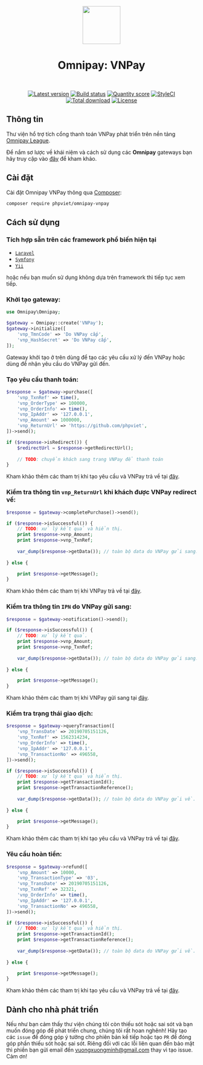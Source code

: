 <p align="center">
    <a href="https://vnpay.vn" target="_blank">
        <img src="https://raw.githubusercontent.com/phpviet/omnipay-vnpay/master/resources/logo.png" height="100px">
    </a>
    <h1 align="center">Omnipay: VNPay</h1>
    <br>
    <p align="center">
    <a href="https://packagist.org/packages/phpviet/omnipay-vnpay"><img src="https://img.shields.io/packagist/v/phpviet/omnipay-vnpay.svg?style=flat-square" alt="Latest version"></a>
    <a href="https://travis-ci.org/phpviet/omnipay-vnpay"><img src="https://img.shields.io/travis/phpviet/omnipay-vnpay/master.svg?style=flat-square" alt="Build status"></a>
    <a href="https://scrutinizer-ci.com/g/phpviet/omnipay-vnpay"><img src="https://img.shields.io/scrutinizer/g/phpviet/omnipay-vnpay.svg?style=flat-square" alt="Quantity score"></a>
    <a href="https://styleci.io/repos/189053790"><img src="https://styleci.io/repos/189053790/shield?branch=master" alt="StyleCI"></a>
    <a href="https://packagist.org/packages/phpviet/omnipay-vnpay"><img src="https://img.shields.io/packagist/dt/phpviet/omnipay-vnpay.svg?style=flat-square" alt="Total download"></a>
    <a href="https://packagist.org/packages/phpviet/omnipay-vnpay"><img src="https://img.shields.io/packagist/l/phpviet/omnipay-vnpay.svg?style=flat-square" alt="License"></a>
    </p>
</p>

## Thông tin

Thư viện hổ trợ tích cổng thanh toán VNPay phát triển trên nền tảng [Omnipay League](https://github.com/thephpleague/omnipay).

Để nắm sơ lược về khái niệm và cách sử dụng các **Omnipay** gateways bạn hãy truy cập vào [đây](https://omnipay.thephpleague.com/) 
để kham khảo.

## Cài đặt

Cài đặt Omnipay VNPay thông qua [Composer](https://getcomposer.org):

```bash
composer require phpviet/omnipay-vnpay
```
## Cách sử dụng

### Tích hợp sẵn trên các framework phổ biến hiện tại

- [`Laravel`](https://github.com/phpviet/laravel-omnipay)
- [`Symfony`](https://github.com/phpviet/symfony-omnipay)
- [`Yii`](https://github.com/phpviet/yii-omnipay)

hoặc nếu bạn muốn sử dụng không dựa trên framework thì tiếp tục xem tiếp.

### Khởi tạo gateway:

```php
use Omnipay\Omnipay;

$gateway = Omnipay::create('VNPay');
$gateway->initialize([
    'vnp_TmnCode' => 'Do VNPay cấp',
    'vnp_HashSecret' => 'Do VNPay cấp',
]);
```

Gateway khởi tạo ở trên dùng để tạo các yêu cầu xử lý đến VNPay hoặc dùng để nhận yêu cầu do VNPay gửi đến.

### Tạo yêu cầu thanh toán:

```php
$response = $gateway->purchase([
    'vnp_TxnRef' => time(),
    'vnp_OrderType' => 100000,
    'vnp_OrderInfo' => time(),
    'vnp_IpAddr' => '127.0.0.1',
    'vnp_Amount' => 1000000,
    'vnp_ReturnUrl' => 'https://github.com/phpviet',
])->send();

if ($response->isRedirect()) {
    $redirectUrl = $response->getRedirectUrl();
    
    // TODO: chuyển khách sang trang VNPay để thanh toán
}
```

Kham khảo thêm các tham trị khi tạo yêu cầu và VNPay trả về tại [đây](https://sandbox.vnpayment.vn/apis/docs/huong-dan-tich-hop/#t%E1%BA%A1o-url-thanh-to%C3%A1n).


### Kiểm tra thông tin `vnp_ReturnUrl` khi khách được VNPay redirect về:

```php
$response = $gateway->completePurchase()->send();

if ($response->isSuccessful()) {
    // TODO: xử lý kết quả và hiển thị.
    print $response->vnp_Amount;
    print $response->vnp_TxnRef;
    
    var_dump($response->getData()); // toàn bộ data do VNPay gửi sang.
    
} else {

    print $response->getMessage();
}
```

Kham khảo thêm các tham trị khi VNPay trả về tại [đây](https://sandbox.vnpayment.vn/apis/docs/huong-dan-tich-hop/#code-returnurl).

### Kiểm tra thông tin `IPN` do VNPay gửi sang:

```php
$response = $gateway->notification()->send();

if ($response->isSuccessful()) {
    // TODO: xử lý kết quả.
    print $response->vnp_Amount;
    print $response->vnp_TxnRef;
    
    var_dump($response->getData()); // toàn bộ data do VNPay gửi sang.
    
} else {

    print $response->getMessage();
}
```

Kham khảo thêm các tham trị khi VNPay gửi sang tại [đây](https://sandbox.vnpayment.vn/apis/docs/huong-dan-tich-hop/#code-ipn-url).

### Kiểm tra trạng thái giao dịch:

```php
$response = $gateway->queryTransaction([
    'vnp_TransDate' => 20190705151126,
    'vnp_TxnRef' => 1562314234,
    'vnp_OrderInfo' => time(),
    'vnp_IpAddr' => '127.0.0.1',
    'vnp_TransactionNo' => 496558,
])->send();

if ($response->isSuccessful()) {
    // TODO: xử lý kết quả và hiển thị.
    print $response->getTransactionId();
    print $response->getTransactionReference();
    
    var_dump($response->getData()); // toàn bộ data do VNPay gửi về.
    
} else {

    print $response->getMessage();
}
```

Kham khảo thêm các tham trị khi tạo yêu cầu và VNPay trả về tại [đây](https://goo.gl/FHdM5B).

### Yêu cầu hoàn tiền:

```php
$response = $gateway->refund([
    'vnp_Amount' => 10000,
    'vnp_TransactionType' => '03',
    'vnp_TransDate' => 20190705151126,
    'vnp_TxnRef' => 32321,
    'vnp_OrderInfo' => time(),
    'vnp_IpAddr' => '127.0.0.1',
    'vnp_TransactionNo' => 496558,
])->send();

if ($response->isSuccessful()) {
    // TODO: xử lý kết quả và hiển thị.
    print $response->getTransactionId();
    print $response->getTransactionReference();
    
    var_dump($response->getData()); // toàn bộ data do VNPay gửi về.
    
} else {

    print $response->getMessage();
}
```

Kham khảo thêm các tham trị khi tạo yêu cầu và VNPay trả về tại [đây](https://goo.gl/FHdM5B).

## Dành cho nhà phát triển

Nếu như bạn cảm thấy thư viện chúng tôi còn thiếu sót hoặc sai sót và bạn muốn đóng góp để phát triển chung, 
chúng tôi rất hoan nghênh! Hãy tạo các `issue` để đóng góp ý tưởng cho phiên bản kế tiếp hoặc tạo `PR` 
để đóng góp phần thiếu sót hoặc sai sót. Riêng đối với các lỗi liên quan đến bảo mật thì phiền bạn gửi email đến
vuongxuongminh@gmail.com thay vì tạo issue. Cảm ơn!

